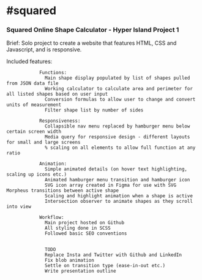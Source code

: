 <h1>#squared</h1>

<h3>Squared Online Shape Calculator - Hyper Island Project 1</h3>

Brief: Solo project to create a website that features HTML, CSS and Javascript, and is responsive.

Included features:

                Functions:
                  Main shape display populated by list of shapes pulled from JSON data file
                  Working calculator to calculate area and perimeter for all listed shapes based on user input
                  Conversion formulas to allow user to change and convert units of measurement
                  Filter shape list by number of sides

                Responsiveness:
                  Collapsible nav menu replaced by hamburger menu below certain screen width
                  Media query for responsive design - different layouts for small and large screens
                  % scaling on all elements to allow full function at any ratio
                
                Animation:
                  Simple animated details (on hover text highlighting, scaling up icons etc.)
                  Animated hamburger menu transition and hamburger icon
                  SVG icon array created in Figma for use with SVG Morpheus transitions between active shape
                  Scaling and highlight animation when a shape is active
                  Intersection observer to animate shapes as they scroll into view
                  
                Workflow:
                  Main project hosted on Github
                  All styling done in SCSS
                  Followed basic SEO conventions


                  TODO
                  Replace Insta and Twitter with Github and LinkedIn
                  Fix blob animation
                  Settle on transition type (ease-in-out etc.)
                  Write presentation outline
   
